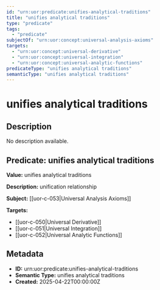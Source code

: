 ```yaml
---
id: "urn:uor:predicate:unifies-analytical-traditions"
title: "unifies analytical traditions"
type: "predicate"
tags:
  - "predicate"
subjectOf: "urn:uor:concept:universal-analysis-axioms"
targets:
  - "urn:uor:concept:universal-derivative"
  - "urn:uor:concept:universal-integration"
  - "urn:uor:concept:universal-analytic-functions"
predicateType: "unifies analytical traditions"
semanticType: "unifies analytical traditions"
---
```


# unifies analytical traditions

## Description

No description available.

## Predicate: unifies analytical traditions

**Value:** unifies analytical traditions

**Description:** unification relationship

**Subject:** [[uor-c-053|Universal Analysis Axioms]]

**Targets:**

- [[uor-c-050|Universal Derivative]]
- [[uor-c-051|Universal Integration]]
- [[uor-c-052|Universal Analytic Functions]]

## Metadata

- **ID:** urn:uor:predicate:unifies-analytical-traditions
- **Semantic Type:** unifies analytical traditions
- **Created:** 2025-04-22T00:00:00Z
